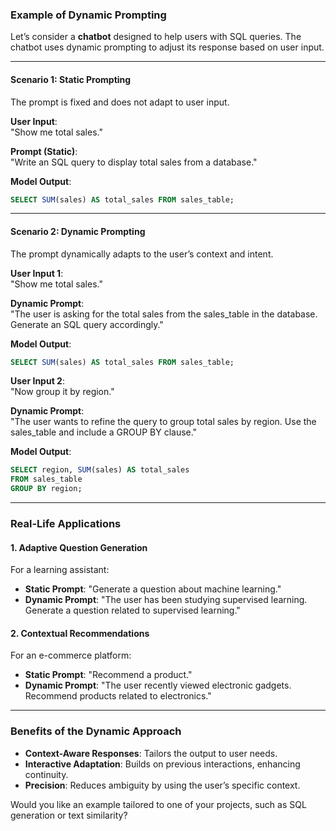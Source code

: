 ### Example of Dynamic Prompting

Let’s consider a **chatbot** designed to help users with SQL queries. The chatbot uses dynamic prompting to adjust its response based on user input.

---

#### **Scenario 1**: Static Prompting
The prompt is fixed and does not adapt to user input.

**User Input**:  
"Show me total sales."

**Prompt (Static)**:  
"Write an SQL query to display total sales from a database."

**Model Output**:  
```sql
SELECT SUM(sales) AS total_sales FROM sales_table;
```

---

#### **Scenario 2**: Dynamic Prompting
The prompt dynamically adapts to the user’s context and intent.

**User Input 1**:  
"Show me total sales."

**Dynamic Prompt**:  
"The user is asking for the total sales from the sales_table in the database. Generate an SQL query accordingly."  

**Model Output**:  
```sql
SELECT SUM(sales) AS total_sales FROM sales_table;
```

**User Input 2**:  
"Now group it by region."

**Dynamic Prompt**:  
"The user wants to refine the query to group total sales by region. Use the sales_table and include a GROUP BY clause."  

**Model Output**:  
```sql
SELECT region, SUM(sales) AS total_sales 
FROM sales_table 
GROUP BY region;
```

---

### **Real-Life Applications**

#### **1. Adaptive Question Generation**
For a learning assistant:
- **Static Prompt**: "Generate a question about machine learning."
- **Dynamic Prompt**: "The user has been studying supervised learning. Generate a question related to supervised learning."

#### **2. Contextual Recommendations**
For an e-commerce platform:
- **Static Prompt**: "Recommend a product."
- **Dynamic Prompt**: "The user recently viewed electronic gadgets. Recommend products related to electronics."

---

### Benefits of the Dynamic Approach
- **Context-Aware Responses**: Tailors the output to user needs.
- **Interactive Adaptation**: Builds on previous interactions, enhancing continuity.
- **Precision**: Reduces ambiguity by using the user’s specific context.

Would you like an example tailored to one of your projects, such as SQL generation or text similarity?